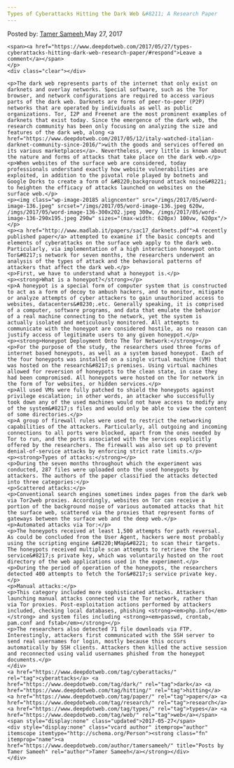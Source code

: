 ```yaml
---
Types of Cyberattacks Hitting the Dark Web &#8211; A Research Paper
---
```

<article class="post-listing post-20172 post type-post status-publish format-standard has-post-thumbnail hentry  tag-cyberattacks tag-dark tag-hitting tag-paper tag-research tag-types tag-web">
    <div class="post-inner">
        <span>Posted by: <a href="https://www.deepdotweb.com/author/tamersameeh/" title="">Tamer Sameeh </a></span>
    <span>May 27, 2017</span>
    
    <span><a href="https://www.deepdotweb.com/2017/05/27/types-cyberattacks-hitting-dark-web-research-paper/#respond">Leave a comment</a></span>
    </p>
    <div class="clear"></div>
    
    <p>The dark web represents parts of the internet that only exist on darknets and overlay networks. Special software, such as the Tor browser, and network configurations are required to access various parts of the dark web. Darknets are forms of peer-to-peer (P2P) networks that are operated by individuals as well as public organizations. Tor, I2P and Freenet are the most prominent examples of darknets that exist today. Since the emergence of the dark web, the research community has been only focusing on analyzing the size and features of the dark web, along <a href="https://www.deepdotweb.com/2017/05/12/italy-watched-italian-darknet-community-since-2016/">with the goods and services offered on its various marketplaces</a>. Nevertheless, very little is known about the nature and forms of attacks that take place on the dark web.</p>
    <p>When websites of the surface web are considered, today professionals understand exactly how website vulnerabilities are exploited, in addition to the pivotal role played by botnets and Google Dorks to create a form of &#8220;background attack noise&#8221; to heighten the efficacy of attacks launched on websites on the surface web.</p>
    <p><img class="wp-image-20185 aligncenter" src="/imgs/2017/05/word-image-136.jpeg" srcset="/imgs/2017/05/word-image-136.jpeg 620w, /imgs/2017/05/word-image-136-300x202.jpeg 300w, /imgs/2017/05/word-image-136-290x195.jpeg 290w" sizes="(max-width: 620px) 100vw, 620px"/></p>
    <p><a href="http://www.madlab.it/papers/sac17_darknets.pdf">A recently published paper</a> attempted to examine if the basic concepts and elements of cyberattacks on the surface web apply to the dark web. Particularly, via implementation of a high interaction honeypot onto Tor&#8217;s network for seven months, the researchers underwent an analysis of the types of attack and the behavioral patterns of attackers that affect the dark web.</p>
    <p>First, we have to understand what a honeypot is.</p>
    <p><strong>What is a honeypot?</strong></p>
    <p>A honeypot is a special form of computer system that is constructed to act as a form of decoy to ambush hackers, and to monitor, mitigate or analyze attempts of cyber attackers to gain unauthorized access to websites, datacenters&#8230;.etc. Generally speaking, it is comprised of a computer, software programs, and data that emulate the behavior of a real machine connecting to the network, yet the system is actually isolated and meticulously monitored. All attempts to communicate with the honeypot are considered hostile, as no reason can justify access of legitimate users to any given honeypot.</p>
    <p><strong>Honeypot Deployment Onto The Tor Network:</strong></p>
    <p>For the purpose of the study, the researchers used three forms of internet based honeypots, as well as a system based honeypot. Each of the four honeypots was installed on a single virtual machine (VM) that was hosted on the research&#8217;s premises. Using virtual machines allowed for reversion of honeypots to the clean state, in case they had been compromised. All honeypots were hosted on the Tor network in the form of Tor websites, or hidden services.</p>
    <p>All used VMs were fully patched to shield the honeypots against privilege escalation; in other words, an attacker who successfully took down any of the used machines would not have access to modify any of the system&#8217;s files and would only be able to view the content of some directories.</p>
    <p>A group of firewall rules were used to restrict the networking capabilities of the attackers. Particularly, all outgoing and incoming connections to all ports were blocked, apart from the ones needed by Tor to run, and the ports associated with the services explicitly offered by the researchers. The firewall was also set up to prevent denial-of-service attacks by enforcing strict rate limits.</p>
    <p><strong>Types of attacks:</strong></p>
    <p>During the seven months throughout which the experiment was conducted, 287 files were uploaded onto the used honeypots by attackers. The authors of the paper classified the attacks detected into three categories:</p>
    <p>Scattered attacks:</p>
    <p>Conventional search engines sometimes index pages from the dark web via Tor2web proxies. Accordingly, websites on Tor can receive a portion of the background noise of various automated attacks that hit the surface web, scattered via the proxies that represent forms of gateways between the surface web and the deep web.</p>
    <p>Automated attacks via Tor:</p>
    <p>The honeypots received at least 1,500 attempts for path reversal. As could be concluded from the User Agent, hackers were most probably using the scripting engine &#8220;NMap&#8221; to scan their targets. The honeypots received multiple scan attempts to retrieve the Tor service&#8217;s private key, which was voluntarily hosted on the root directory of the web applications used in the experiment.</p>
    <p>During the period of operation of the honeypots, the researchers detected 400 attempts to fetch the Tor&#8217;s service private key.</p>
    <p>Manual attacks:</p>
    <p>This category included more sophisticated attacks. Attackers launching manual attacks connected via the Tor network, rather than via Tor proxies. Post-exploitation actions performed by attackers included, checking local databases, phishing <strong><em>php.info</em></strong> and system files including <strong><em>passwd, crontab, pam.conf and fstab</em></strong></p>
    <p>The researchers also detected 71 file downloads via FTP. Interestingly, attackers first communicated with the SSH server to send real usernames for login, mostly because this occurs automatically by SSH clients. Attackers then killed the active session and reconnected using valid usernames phished from the honeypot documents.</p>
    </div>
    <a href="https://www.deepdotweb.com/tag/cyberattacks/" rel="tag">cyberattacks</a> <a href="https://www.deepdotweb.com/tag/dark/" rel="tag">dark</a> <a href="https://www.deepdotweb.com/tag/hitting/" rel="tag">hitting</a> <a href="https://www.deepdotweb.com/tag/paper/" rel="tag">paper</a> <a href="https://www.deepdotweb.com/tag/research/" rel="tag">research</a> <a href="https://www.deepdotweb.com/tag/types/" rel="tag">types</a> <a href="https://www.deepdotweb.com/tag/web/" rel="tag">web</a></span> <span style="display:none" class="updated">2017-05-27</span>
    <div style="display:none" class="vcard author" itemprop="author" itemscope itemtype="http://schema.org/Person"><strong class="fn" itemprop="name"><a href="https://www.deepdotweb.com/author/tamersameeh/" title="Posts by Tamer Sameeh" rel="author">Tamer Sameeh</a></strong></div>
    </div>
</article>

